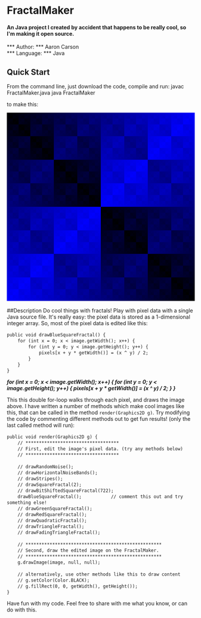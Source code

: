 # FractalMaker
#### An Java project I created by accident that happens to be really cool, so I'm making it open source.

*** Author:   *** Aaron Carson  
*** Language: *** Java  

## Quick Start  
From the command line, just download the code, compile and run:
	javac FractalMaker.java
	java FractalMaker

to make this:

![Alt text](fractal.png) 

##Description
Do cool things with fractals!  Play with pixel data with a single Java source file.  It's really easy: the pixel data is stored as a 1-dimensional integer array.  So, most of the pixel data is edited like this:

    public void drawBlueSquareFractal() {
		for (int x = 0; x < image.getWidth(); x++) {
			for (int y = 0; y < image.getHeight(); y++) {
				pixels[x + y * getWidth()] = (x ^ y) / 2;
			}
		}
	}


***for (int x = 0; x < image.getWidth(); x++) {
	for (int y = 0; y < image.getHeight(); y++) {
		pixels[x + y * getWidth()] = (x ^ y) / 2;
	}
}***

This this double for-loop walks through each pixel, and draws the image above.  I have written a number of methods which make cool images like this, that can be called in the method `render(Graphics2D g)`.  Try modifying the code by commenting different methods out to get fun results! (only the last called method will run):

	public void render(Graphics2D g) {
		// ***********************************
		// First, edit the image's pixel data. (try any methods below)
		// ***********************************
		
		// drawRandomNoise();
		// drawHorizontalNoiseBands();
		// drawStripes();
		// drawSquareFractal(2);
		// drawBitShiftedSquareFractal(722);
		drawBlueSquareFractal();	       // comment this out and try something else!
		// drawGreenSquareFractal();
		// drawRedSquareFractal();
		// drawQuadraticFractal();
		// drawTriangleFractal();
		// drawFadingTriangleFractal();
		
		// ***************************************************
		// Second, draw the edited image on the FractalMaker.
		// ***************************************************
		g.drawImage(image, null, null);
		
		// alternatively, use other methods like this to draw content
		// g.setColor(Color.BLACK);
		// g.fillRect(0, 0, getWidth(), getHeight());
	}

Have fun with my code.  Feel free to share with me what you know, or can do with this.